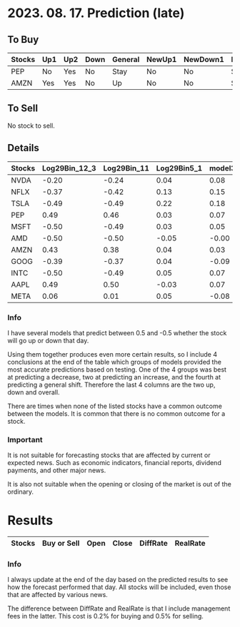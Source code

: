 # 2023. 08. 17. Prediction (late)

## To Buy
| Stocks | Up1 | Up2 | Down | General | NewUp1 | NewDown1 | NewGeneral |
| ------ | ------ | ------ | ------ | ------ | ------ | ------ | ------ |
| PEP | No | Yes | No | Stay | No | No | Stay | 
| AMZN | Yes | Yes | No | Up | No | No | Stay | 


## To Sell
No stock to sell.


## Details
| Stocks | Log29Bin_12_3 | Log29Bin_11 | Log29Bin5_1 | model3 | model4 | model5 | modelNew3 | modelNew5 | Log29_34_384_Bin1_2 | Log29_34_384_Bin1_3 | Log29_34_384_Bin1_4 | Up1 | Up2 | Down | General | NewUp1 | NewDown1 | NewGeneral |
| ------ | ------ | ------ | ------ | ------ | ------ | ------ | ------ | ------ | ------ | ------ | ------ | ------ | ------ | ------ | ------ | ------ | ------ | ------ |
| NVDA | -0.20 | -0.24 | 0.04 | 0.08 | 0.06 | 0.07 | -0.46 | -0.39 | 0.41 | 0.33 | 0.38 | No | No | No | Stay | No | No | Stay | 
| NFLX | -0.37 | -0.42 | 0.13 | 0.15 | 0.14 | 0.11 | 0.50 | -0.03 | 0.32 | 0.27 | -0.13 | No | No | No | Stay | No | No | Stay | 
| TSLA | -0.49 | -0.49 | 0.22 | 0.18 | 0.13 | 0.11 | 0.47 | -0.12 | 0.50 | 0.50 | 0.50 | No | No | No | Stay | No | No | Stay | 
| PEP | 0.49 | 0.46 | 0.03 | 0.07 | 0.10 | 0.08 | 0.34 | -0.10 | 0.34 | 0.29 | 0.24 | No | Yes | No | Stay | No | No | Stay | 
| MSFT | -0.50 | -0.49 | 0.03 | 0.05 | 0.08 | 0.05 | 0.38 | -0.38 | 0.48 | 0.46 | 0.47 | No | No | No | Stay | No | No | Stay | 
| AMD | -0.50 | -0.50 | -0.05 | -0.00 | 0.05 | -0.09 | -0.50 | -0.33 | -0.50 | -0.50 | -0.50 | No | No | No | Stay | No | No | Stay | 
| AMZN | 0.43 | 0.38 | 0.04 | 0.03 | 0.07 | 0.07 | 0.46 | 0.35 | -0.02 | -0.09 | -0.38 | Yes | Yes | No | Up | No | No | Stay | 
| GOOG | -0.39 | -0.37 | 0.04 | -0.09 | -0.02 | -0.00 | -0.50 | -0.45 | 0.42 | 0.41 | 0.49 | No | No | No | Stay | No | No | Stay | 
| INTC | -0.50 | -0.49 | 0.05 | 0.07 | 0.08 | 0.04 | 0.17 | -0.02 | -0.49 | -0.49 | -0.50 | No | No | No | Stay | No | No | Stay | 
| AAPL | 0.49 | 0.50 | -0.03 | 0.07 | 0.08 | 0.10 | -0.23 | 0.02 | 0.46 | 0.47 | 0.49 | No | No | No | Stay | No | No | Stay | 
| META | 0.06 | 0.01 | 0.05 | -0.08 | 0.05 | 0.00 | -0.29 | -0.41 | -0.39 | -0.33 | -0.49 | No | No | No | Stay | No | No | Stay | 






### Info

I have several models that predict between 0.5 and -0.5 whether the stock will go up or down that day. 

Using them together produces even more certain results, so I include 4 conclusions at the end of the table which groups of models provided the most accurate predictions based on testing. One of the 4 groups was best at predicting a decrease, two at predicting an increase, and the fourth at predicting a general shift. Therefore the last 4 columns are the two up, down and overall.

There are times when none of the listed stocks have a common outcome between the models. It is common that there is no common outcome for a stock.

### Important
It is not suitable for forecasting stocks that are affected by current or expected news. Such as economic indicators, financial reports, dividend payments, and other major news.

It is also not suitable when the opening or closing of the market is out of the ordinary.

# Results
| Stocks | Buy or Sell | Open | Close | DiffRate | RealRate |
| ------ | ------ | ------ | ------ | ------ | ------ |




### Info
I always update at the end of the day based on the predicted results to see how the forecast performed that day. All stocks will be included, even those that are affected by various news.

The difference between DiffRate and RealRate is that I include management fees in the latter. This cost is 0.2% for buying and 0.5% for selling.
